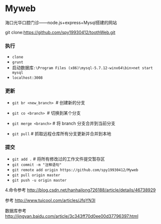 # Myweb

海口光华口腔门诊——node.js+express+Mysql搭建的网站

git clone:https://github.com/spy19930412/toothWeb.git

### 执行

* `clone`
* `grunt`
* 启动数据库`:\Program Files (x86)\mysql-5.7.12-winx64\bin>net start mysql`
* `localhost:3008`


### 更新
* `git br <new_branch> `# 创建新的分支
* `git co <branch> `# 切换到某个分支
* `git merge <branch>` # 将 branch 分支合并到当前分支

* `git pull` # 抓取远程仓库所有分支更新并合并到本地


### 提交
* `git add .` # 将所有修改过的工作文件提交暂存区
* `git commit -m "注释语句"`
* `git remote add origin https://github.com/spy19930412/Myweb`
* `git pull origin master`
* `git push -u origin master`

4.命令参考
http://blog.csdn.net/hanhailong726188/article/details/46738929


参考
http://www.tuicool.com/articles/JfqYN3I

数据库参考
http://jingyan.baidu.com/article/3c343ff70d0ee00d37796397.html

